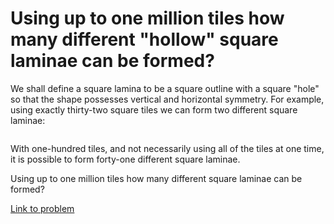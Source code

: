 # Using up to one million tiles how many different "hollow" square laminae can be formed?

<p>We shall define a square lamina to be a square outline with a square "hole" so that the shape possesses vertical and horizontal symmetry. For example, using exactly thirty-two square tiles we can form two different square laminae:</p>
<div class="center">
<img src="project/images/p173_square_laminas.gif" alt="" /></div>
<p>With one-hundred tiles, and not necessarily using all of the tiles at one time, it is possible to form forty-one different square laminae.</p>
<p>Using up to one million tiles how many different square laminae can be formed?</p>

[Link to problem](https://projecteuler.net/problem=173)
